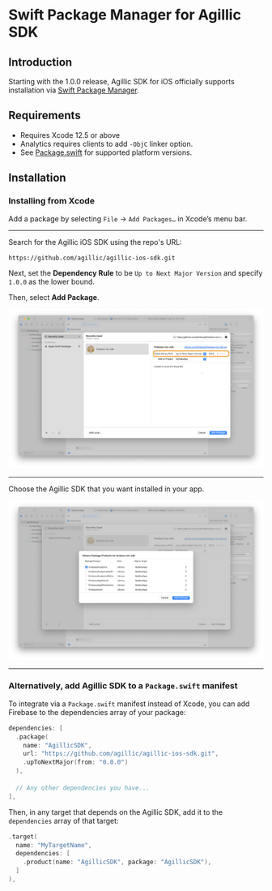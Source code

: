 # Swift Package Manager for Agillic SDK

## Introduction

Starting with the 1.0.0 release, Agillic SDK for iOS officially supports installation via [Swift
Package Manager](https://swift.org/package-manager/).

## Requirements

- Requires Xcode 12.5 or above
- Analytics requires clients to add `-ObjC` linker option.
- See [Package.swift](Package.swift) for supported platform versions.


## Installation

### Installing from Xcode

Add a package by selecting `File` → `Add Packages…` in Xcode’s menu bar.

---

Search for the Agillic iOS SDK using the repo's URL:
```console
https://github.com/agillic/agillic-ios-sdk.git
```

Next, set the **Dependency Rule** to be `Up to Next Major Version` and specify `1.0.0` as the lower bound.

Then, select **Add Package**.

<div align = "center"><img src="resources/swiftpm_step2.png"></div>

---

Choose the Agillic SDK that you want installed in your app.

<div align = "center"><img src="resources/swiftpm_step3.png"></div>

---

### Alternatively, add Agillic SDK to a `Package.swift` manifest

To integrate via a `Package.swift` manifest instead of Xcode, you can add
Firebase to the dependencies array of your package:

```swift
dependencies: [
  .package(
    name: "AgillicSDK",
    url: "https://github.com/agillic/agillic-ios-sdk.git",
    .upToNextMajor(from: "0.0.0")
  ),

  // Any other dependencies you have...
],
```

Then, in any target that depends on the Agillic SDK, add it to the `dependencies`
array of that target:

```swift
.target(
  name: "MyTargetName",
  dependencies: [
    .product(name: "AgillicSDK", package: "AgillicSDK"),
  ]
),
```
